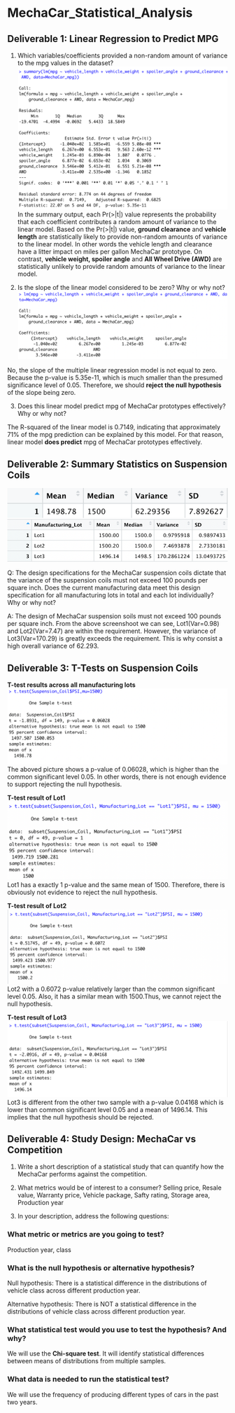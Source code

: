 # MechaCar_Statistical_Analysis
## Deliverable 1: Linear Regression to Predict MPG
1. Which variables/coefficients provided a non-random amount of variance to the mpg values in the dataset?
![1p](pictures/1p.png)
In the summary output, each Pr(>|t|) value represents the probability that each coefficient contributes a random amount of variance to the linear model. Based on the Pr(>|t|) value, **ground clearance** and **vehicle length** are statistically likely to provide non-random amounts of variance to the linear model. In other words the vehicle length and clearance have a litter impact on miles per gallon MechaCar prototype. On contrast, **vehicle weight, spoiler angle** and **All Wheel Drive (AWD)** are statistically unlikely to provide random amounts of variance to the linear model.

2. Is the slope of the linear model considered to be zero? Why or why not?
![2lm](pictures/2lm.png)

No, the slope of the multiple linear regression model is not equal to zero. Because the p-value is 5.35e-11, which is much smaller than the presumed significance level of 0.05. Therefore, we should **reject the null hypothesis** of the slope being zero.

3. Does this linear model predict mpg of MechaCar prototypes effectively? Why or why not?

The R-squared of the linear model is 0.7149, indicating that approximately 71% of the mpg prediction can be explained by this model. For that reason, linear model **does predict** mpg of MechaCar prototypes effectively.

## Deliverable 2: Summary Statistics on Suspension Coils
![total](pictures/total.png)
![lot](pictures/lot.png)

Q: The design specifications for the MechaCar suspension coils dictate that the variance of the suspension coils must not exceed 100 pounds per square inch. Does the current manufacturing data meet this design specification for all manufacturing lots in total and each lot individually? Why or why not?

A: The design of MechaCar suspension soils must not exceed 100 pounds per square inch. From the above screenshoot we can see, Lot1(Var=0.98) and Lot2(Var=7.47) are within the requirement. However, the variance of Lot3(Var=170.29) is greatly exceeds the requirement. This is why consist a high overall variance of 62.293.

## Deliverable 3: T-Tests on Suspension Coils
**T-test results across all manufacturing lots**
![d31](pictures/d31.png)
The aboved picture shows a p-value of 0.06028, which is higher than the common significant level 0.05. In other words, there is not enough evidence to support rejecting the null hypothesis. 

**T-test result of Lot1**
![m32](pictures/m32.png)
Lot1 has a exactly 1 p-value and the same mean of 1500. Therefore, there is obviously not evidence to reject the null hypothesis.

**T-test result of Lot2**
![c33](pictures/c33.png)
Lot2 with a 0.6072 p-value relatively larger than the common significant level 0.05. Also, it has a similar mean with 1500.Thus, we cannot reject the null hypothesis. 

**T-test result of Lot3**
![a34](pictures/a34.png)
Lot3 is different from the other two sample with a p-value 0.04168 which is lower than common significant level 0.05 and a mean of 1496.14. This implies that the null hypothesis should be rejected.

## Deliverable 4: Study Design: MechaCar vs Competition
1. Write a short description of a statistical study that can quantify how the MechaCar performs against the competition.

2. What metrics would be of interest to a consumer?
Selling price, Resale value, Warranty price, Vehicle package, Safty rating, Storage area, Production year

3. In your description, address the following questions:
### What metric or metrics are you going to test?  
Production year, class

### What is the null hypothesis or alternative hypothesis? 
Null hypothesis: There is a statistical difference in the distributions of vehicle class across different production year. 

Alternative hypothesis: There is NOT a statistical difference in the distributions of vehicle class across different production year. 

### What statistical test would you use to test the hypothesis? And why?
We will use the **Chi-square test**. It will identify statistical differences between means of distributions from multiple samples.

### What data is needed to run the statistical test?
We will use the frequency of producing different types of cars in the past two years.
